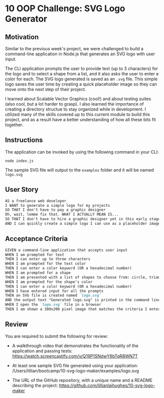 # 10 OOP Challenge: SVG Logo Generator

## Motivation
Similar to the previous week's project, we were challenged to build a command-line application in Node.js that generates an SVG logo with user input. 

The CLI application prompts the user to provide text (up to 3 characters) for the logo and to select a shape from a list, and it also asks the user to enter a color for each. The SVG logo generated is saved as an `.svg` file. This simple logo saves the user time by creating a quick placeholder image so they can move onto the next step of their project.

I learned about Scalable Vector Graphics (cool!) and about testing suites (also cool, but a lot harder to grasp). I also learned the importance of creating a directory structue to stay organized while in development. I utilized many of the skills covered up to this current module to build this project, and as a result have a better understanding of how all these bits fit together.

## Instructions
The application can be invoked by using the following command in your CLI:

```
node index.js
```
The sample SVG file will output to the `examples` folder and it will be named `logo.svg`


## User Story

```md
AS a freelance web developer
I WANT to generate a simple logo for my projects
SO THAT I don't have to pay a graphic designer
Oh, wait, lemme fix that. WHAT I ACTUALLY MEAN IS...
SO THAT I don't have to hire a graphic designer yet in this early stage of my project
AND I can quickly create a simple logo I can use as a placeholder image while I continue coding
```

## Acceptance Criteria

```md
GIVEN a command-line application that accepts user input
WHEN I am prompted for text
THEN I can enter up to three characters
WHEN I am prompted for the text color
THEN I can enter a color keyword (OR a hexadecimal number)
WHEN I am prompted for a shape
THEN I am presented with a list of shapes to choose from: circle, triangle, and square
WHEN I am prompted for the shape's color
THEN I can enter a color keyword (OR a hexadecimal number)
WHEN I have entered input for all the prompts
THEN an SVG file is created named `logo.svg`
AND the output text "Generated logo.svg" is printed in the command line
WHEN I open the `logo.svg` file in a browser
THEN I am shown a 300x200 pixel image that matches the criteria I entered
```


## Review

You are required to submit the following for review:

* A walkthrough video that demonstrates the functionality of the application and passing tests: https://watch.screencastify.com/v/Q19P1SNdwY6bTqR8WN7T

* At least one sample SVG file generated using your application: /Users/lillian/bootcamp/10-svg-logo-maker/examples/logo.svg

* The URL of the GitHub repository, with a unique name and a README describing the project: https://github.com/lillianlaihughes/10-svg-logo-maker